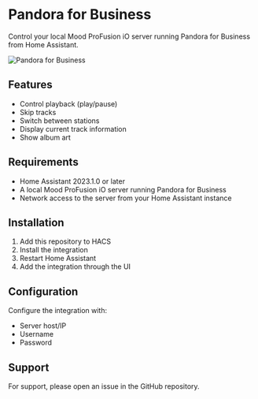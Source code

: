 # Pandora for Business

Control your local Mood ProFusion iO server running Pandora for Business from Home Assistant.

![Pandora for Business](https://raw.githubusercontent.com/yourusername/hass-pandora_business_player/main/docs/pandora_business.png)

## Features

- Control playback (play/pause)
- Skip tracks
- Switch between stations
- Display current track information
- Show album art

## Requirements

- Home Assistant 2023.1.0 or later
- A local Mood ProFusion iO server running Pandora for Business
- Network access to the server from your Home Assistant instance

## Installation

1. Add this repository to HACS
2. Install the integration
3. Restart Home Assistant
4. Add the integration through the UI

## Configuration

Configure the integration with:
- Server host/IP
- Username
- Password

## Support

For support, please open an issue in the GitHub repository. 
